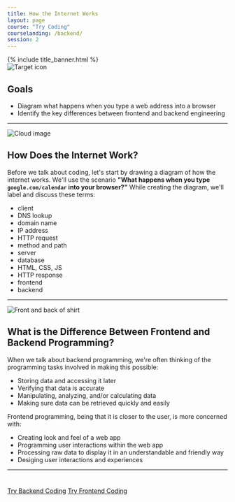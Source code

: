 ```yaml
---
title: How the Internet Works
layout: page
course: "Try Coding"
courselanding: /backend/
session: 2
---
```


<div id="wrapper">
  <div id="content-container">
    {% include title_banner.html %}
    <section>
      <img class="section-image" src="{{ site.url }}/assets/images/goals.svg" alt="Target icon">
      <h2 class="section-header">Goals</h2>
      <ul>
        <li>Diagram what happens when you type a web address into a browser</li>
        <li>Identify the key differences between frontend and backend engineering</li>
      </ul>
    </section>
    <hr>
    <section class="intro-section">
      <img class="section-image" src="{{ site.url }}/assets/images/internet.png" alt="Cloud image">
      <h2 class="section-header">How Does the Internet Work?</h2>
      <div class="intro-section-container">
        <p>Before we talk about coding, let's start by drawing a diagram of how the internet works. We'll use the scenario <b>"What happens when you type <code>google.com/calendar</code> into your browser?"</b> While creating the diagram, we'll label and discuss these terms:</p>
        <ul>
          <li>client</li>
          <li>DNS lookup</li>
          <li>domain name</li>
          <li>IP address</li>
          <li>HTTP request</li>
          <li>method and path</li>
          <li>server</li>
          <li>database</li>
          <li>HTML, CSS, JS</li>
          <li>HTTP response</li>
          <li>frontend</li>
          <li>backend</li>
        </ul>
      </div>
    </section>
    <hr>
    <section>
      <img class="section-image" src="{{ site.url }}/assets/images/frontback.svg" alt="Front and back of shirt">
      <h2 class="section-header">What is the Difference Between Frontend and Backend Programming?</h2>
      <p>When we talk about <span class="vocab">backend programming</span>, we're often thinking of the programming tasks involved in making this possible:</p>
      <ul>
        <li>Storing data and accessing it later</li>
        <li>Verifying that data is accurate</li>
        <li>Manipulating, analyzing, and/or calculating data</li>
        <li>Making sure data can be retrieved quickly and easily</li>
      </ul>
      <p><span class="vocab">Frontend programming</span>, being that it is closer to the user, is more concerned with:</p>
      <ul>
        <li>Creating look and feel of a web app</li>
        <li>Programming user interactions within the web app</li>
        <li>Processing raw data to display it in an understandable and friendly way</li>
        <li>Desiging user interactions and experiences</li>
      </ul>
    </section>
    <hr>
    <section style="padding-top: 25px;">
      <a class="btn btn-dark" href="{{ site.url }}/backend">Try Backend Coding</a>
      <a class="btn btn-dark" href="{{ site.url }}/frontend">Try Frontend Coding</a>
    </section>
  </div>
</div>



